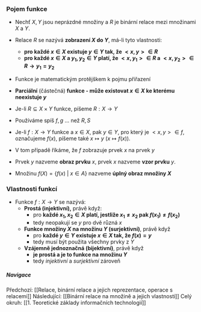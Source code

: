 ### Pojem funkce
- Nechť $X, Y$ jsou neprázdné množiny a $R$ je binární relace mezi množinami $X$ a $Y$.
- Relace $R$ se nazývá **zobrazení $X$ do $Y$**, má-li tyto vlastnosti:
	- **pro každé $x \in X$ existuje $y \in Y$ tak, že $<x,y> \in R$**
	- **pro každé $x \in X$ a $y_{1}, y_{2} \in Y$ platí, že $<x,y_{1}> \in R$ a $<x,y_{2}> \in R \rightarrow y_{1} = y_{2}$**
- Funkce je matematickým protějškem k pojmu přiřazení
- **Parciální** (částečná) **funkce - může existovat $x \in X$ ke kterému neexistuje $y$**

- Je-li $R \subseteq X \times Y$ funkce, píšeme $R: X \rightarrow Y$
- Používáme spíš $f, g$ ... než $R, S$

- Je-li $f: X \rightarrow Y$ funkce a $x \in X$, pak $y \in Y$, pro který je $<x,y> \in f$, označujeme $f(x)$, píšeme také $x \mapsto y$ ($x \mapsto f(x)$).
- V tom případě říkáme, že $f$ zobrazuje prvek $x$ na prvek $y$

- Prvek $y$ nazveme **obraz prvku** $x$, prvek $x$ nazveme **vzor prvku** $y$.
- Množinu $f(X) = \{ f(x)\ |\  x \in A \}$ nazveme **úplný obraz množiny $X$**

### Vlastnosti funkcí
- Funkce $f: X \rightarrow Y$ se nazývá:
	- **Prostá (injektivní),** právě když:
		- pro **každé $x_{1}, x_{2} \in X$ platí, jestliže $x_{1} \neq x_{2}$ pak $f(x_{1}) \neq f(x_{2})$**
		- tedy neopakují se $y$ pro dvě různá $x$
	- **Funkce množiny $X$ na množinu $Y$ (surjektivní)**, právě když
		- pro **každé $y \in Y$ existuje $x \in X$ tak, že $f(x) = y$**
		- tedy musí být použita všechny prvky z $Y$
	- **Vzájemně jednoznačná (bijektivní)**, právě když 
		- **je prostá a je to funkce na množinu $Y$**
		- tedy *injektivní* a *surjektivní* zároveň

##### Navigace
Předchozí:  [[Relace, binární relace a jejich reprezentace, operace s relacemi]]
Následující: [[Binární relace na množině a jejich vlastnosti]]
Celý okruh: [[1. Teoretické základy informačních technologií]]